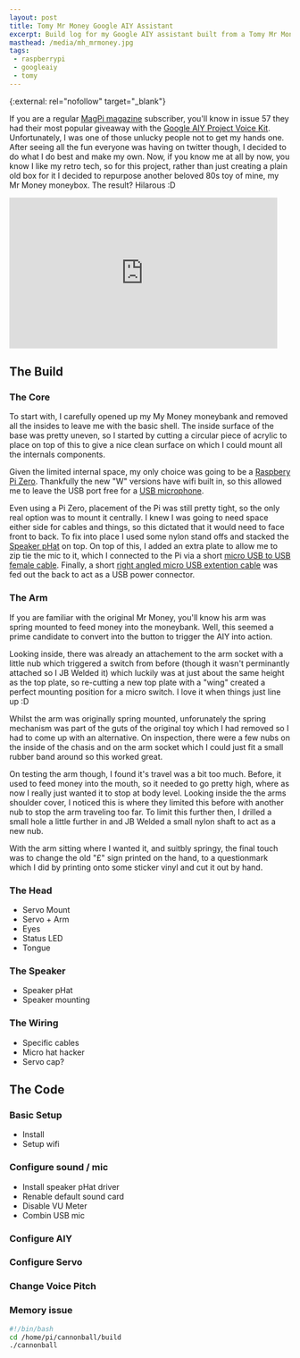 ```yaml
---
layout: post
title: Tomy Mr Money Google AIY Assistant
excerpt: Build log for my Google AIY assistant built from a Tomy Mr Money moneybank and a Raspberry Pi Zero
masthead: /media/mh_mrmoney.jpg
tags:
 - raspberrypi
 - googleaiy
 - tomy
---
```


{:external: rel="nofollow" target="_blank"}

If you are a regular [MagPi magazine](https://www.raspberrypi.org/magpi/) subscriber, you'll know in issue 57 they had their most popular giveaway with the [Google AIY Project Voice Kit](https://aiyprojects.withgoogle.com/voice). Unfortunately, I was one of those unlucky people not to get my hands one. After seeing all the fun everyone was having on twitter though, I decided to do what I do best and make my own. Now, if you know me at all by now, you know I like my retro tech, so for this project, rather than just creating a plain old box for it I decided to repurpose another beloved 80s toy of mine, my Mr Money moneybox. The result? Hilarous :D

<div class="video">
    <iframe width="480" height="270" src="https://www.youtube.com/embed/PXWlnc-Qcwg?feature=oembed" frameborder="0" allowfullscreen></iframe>
</div>

## The Build

### The Core
To start with, I carefully opened up my My Money moneybank and removed all the insides to leave me with the basic shell. The inside surface of the base was pretty uneven, so I started by cutting a circular piece of acrylic to place on top of this to give a nice clean surface on which I could mount all the internals components.

Given the limited internal space, my only choice was going to be a [Raspbery Pi Zero](https://shop.pimoroni.com/products/raspberry-pi-zero-w). Thankfully the new "W" versions have wifi built in, so this allowed me to leave the USB port free for a [USB microphone](https://shop.pimoroni.com/products/mini-usb-microphone).

Even using a Pi Zero, placement of the Pi was still pretty tight, so the only real option was to mount it centrally. I knew I was going to need space either side for cables and things, so this dictated that it would need to face front to back. To fix into place I used some nylon stand offs and stacked the [Speaker pHat](https://shop.pimoroni.com/products/speaker-phat) on top. On top of this, I added an extra plate to allow me to zip tie the mic to it, which I connected to the Pi via a short [micro USB to USB female cable](https://www.ebay.co.uk/itm/Male-Micro-USB-Cable-to-female-USB-2-0-OTG-Adapter-Android-Tablet-Phone-PDA-PC/182843667522?epid=1252697875&hash=item2a9254f442:g:vAwAAOSwXrdZ6eDJ). Finally, a short [right angled micro USB extention cable](http://www.ebay.co.uk/itm/USB-Micro-5P-Female-to-5P-Male-Left-Right-Down-Up-Angled-Extension-Cable-Adapter/322653983953?hash=item4b1fad14d1:m:mGl0TaHyLj1JS6NXLCk7A0g) was fed out the back to act as a USB power connector. 

### The Arm
If you are familiar with the original Mr Money, you'll know his arm was spring mounted to feed money into the moneybank. Well, this seemed a prime candidate to convert into the button to trigger the AIY into action.

Looking inside, there was already an attachement to the arm socket with a little nub which triggered a switch from before (though it wasn't perminantly attached so I JB Welded it) which luckily was at just about the same height as the top plate, so re-cutting a new top plate with a "wing" created a perfect mounting position for a micro switch. I love it when things just line up :D

Whilst the arm was originally spring mounted, unforunately the spring mechanism was part of the guts of the original toy which I had removed so I had to come up with an alternative. On inspection, there were a few nubs on the inside of the chasis and on the arm socket which I could just fit a small rubber band around so this worked great. 

On testing the arm though, I found it's travel was a bit too much. Before, it used to feed money into the mouth, so it needed to go pretty high, where as now I really just wanted it to stop at body level. Looking inside the the arms shoulder cover, I noticed this is where they limited this before with another nub to stop the arm traveling too far. To limit this further then, I drilled a small hole a little further in and JB Welded a small nylon shaft to act as a new nub.

With the arm sitting where I wanted it, and suitbly springy, the final touch was to change the old "£" sign printed on the hand, to a questionmark which I did by printing onto some sticker vinyl and cut it out by hand.

### The Head
- Servo Mount
- Servo + Arm
- Eyes
- Status LED
- Tongue

### The Speaker
- Speaker pHat
- Speaker mounting

### The Wiring
- Specific cables
- Micro hat hacker
- Servo cap?

## The Code

### Basic Setup
- Install
- Setup wifi

### Configure sound / mic
- Install speaker pHat driver
- Renable default sound card
- Disable VU Meter
- Combin USB mic

### Configure AIY

### Configure Servo

### Change Voice Pitch

### Memory issue

````bash
#!/bin/bash
cd /home/pi/cannonball/build
./cannonball
````

